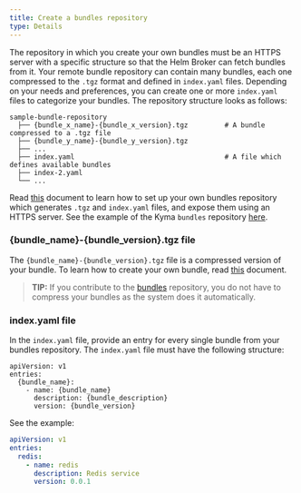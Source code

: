 ```yaml
---
title: Create a bundles repository
type: Details
---
```


The repository in which you create your own bundles must be an HTTPS server with a specific structure so that the Helm Broker can fetch bundles from it. Your remote bundle repository can contain many bundles, each one compressed to the `.tgz` format and defined in `index.yaml` files. Depending on your needs and preferences, you can create one or more `index.yaml` files to categorize your bundles. The repository structure looks as follows:

```
sample-bundle-repository
  ├── {bundle_x_name}-{bundle_x_version}.tgz         # A bundle compressed to a .tgz file
  ├── {bundle_y_name}-{bundle_y_version}.tgz        
  ├── ...                                      
  ├── index.yaml                                     # A file which defines available bundles
  ├── index-2.yaml                              
  └── ...                                                    
```

Read [this](https://github.com/kyma-project/bundles/blob/master/docs/getting-started.md) document to learn how to set up your own bundles repository which generates `.tgz` and `index.yaml` files, and expose them using an HTTPS server. See the example of the Kyma `bundles` repository [here](https://github.com/kyma-project/bundles/releases).

### {bundle_name}-{bundle_version}.tgz file

The `{bundle_name}-{bundle_version}.tgz` file is a compressed version of your bundle. To learn how to create your own bundle, read [this](#details-create-a-bundle) document.

>**TIP:** If you contribute to the [bundles](https://github.com/kyma-project/bundles/tree/master/bundles) repository, you do not have to compress your bundles as the system does it automatically.

### index.yaml file

In the `index.yaml` file, provide an entry for every single bundle from your bundles repository. The `index.yaml` file must have the following structure:

```
apiVersion: v1
entries:
  {bundle_name}:
    - name: {bundle_name}
      description: {bundle_description}
      version: {bundle_version}
```

See the example:

```yaml
apiVersion: v1
entries:
  redis:
    - name: redis
      description: Redis service
      version: 0.0.1
```

